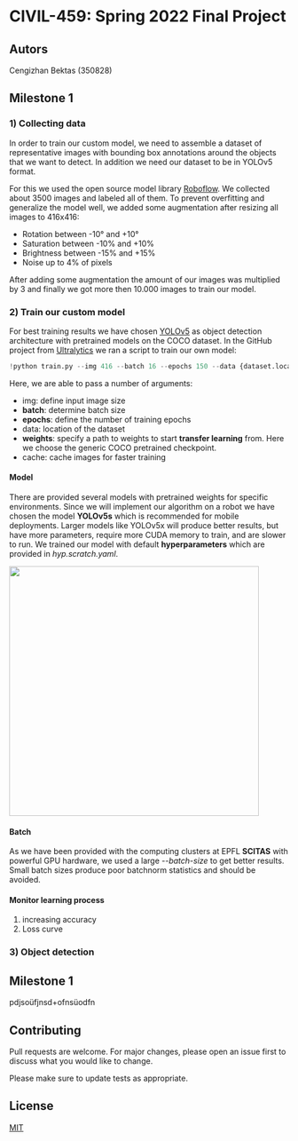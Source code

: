 # CIVIL-459: Spring 2022 Final Project

## Autors
Cengizhan Bektas (350828)


## Milestone 1

### 1) Collecting data

In order to train our custom model, we need to assemble a dataset of representative images with bounding box annotations around the objects that we want to detect. In addition we need our dataset to be in YOLOv5 format.

For this we used the open source model library [Roboflow](https://app.roboflow.com/private-qig8x/dlav-m1/5). We collected about 3500 images and labeled all of them. To prevent overfitting and generalize the model well, we added some augmentation after resizing all images to 416x416:

- Rotation between -10° and +10°
- Saturation between -10% and +10%
- Brightness between -15% and +15%
- Noise up to 4% of pixels

After adding some augmentation the amount of our images was multiplied by 3 and finally we got more then 10.000 images to train our model.

### 2) Train our custom model

For best training results we have chosen [YOLOv5](https://github.com/ultralytics/yolov5) as object detection architecture with pretrained models on the COCO dataset. In the GitHub project from [Ultralytics](https://ultralytics.com/) we ran a script to train our own model:
```python
!python train.py --img 416 --batch 16 --epochs 150 --data {dataset.location}/data.yaml --weights yolov5s.pt --cache
```

Here, we are able to pass a number of arguments:

- img: define input image size
- **batch**: determine batch size
- **epochs**: define the number of training epochs
- data: location of the dataset
- **weights**: specify a path to weights to start **transfer learning** from. Here we choose the generic COCO pretrained checkpoint.
- cache: cache images for faster training

#### Model
There are provided several models with pretrained weights for specific environments. Since we will implement our algorithm on a robot we have chosen the model **YOLOv5s** which is recommended for mobile deployments. Larger models like YOLOv5x will produce better results, but have more parameters, require more CUDA memory to train, and are slower to run. We trained our model with default **hyperparameters** which are provided in *hyp.scratch.yaml*.

<img src="https://github.com/ultralytics/yolov5/releases/download/v1.0/model_comparison.png" width="450" align="center"/>  

<br clear="left"/>

#### Batch

As we have been provided with the computing clusters at EPFL **SCITAS** with powerful GPU hardware, we used a large *--batch-size* to get better results. Small batch sizes produce poor batchnorm statistics and should be avoided.

#### Monitor learning process
1) increasing accuracy
2) Loss curve

### 3) Object detection

## Milestone 1
pdjsoüfjnsd+ofnsüodfn


## Contributing
Pull requests are welcome. For major changes, please open an issue first to discuss what you would like to change.

Please make sure to update tests as appropriate.

## License
[MIT](https://choosealicense.com/licenses/mit/)

